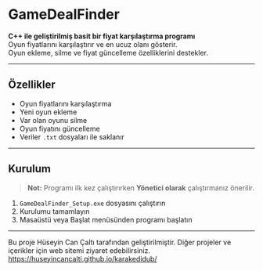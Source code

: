 # GameDealFinder

**C++ ile geliştirilmiş basit bir fiyat karşılaştırma programı**  
Oyun fiyatlarını karşılaştırır ve en ucuz olanı gösterir.  
Oyun ekleme, silme ve fiyat güncelleme özelliklerini destekler.

---

## Özellikler

- Oyun fiyatlarını karşılaştırma
- Yeni oyun ekleme
- Var olan oyunu silme
- Oyun fiyatını güncelleme
- Veriler `.txt` dosyaları ile saklanır

---

## Kurulum

> **Not:** Programı ilk kez çalıştırırken **Yönetici olarak** çalıştırmanız önerilir.

1. `GameDealFinder_Setup.exe` dosyasını çalıştırın  
2. Kurulumu tamamlayın  
3. Masaüstü veya Başlat menüsünden programı başlatın

---

Bu proje Hüseyin Can Çaltı tarafından geliştirilmiştir.
Diğer projeler ve içerikler için web sitemi ziyaret edebilirsiniz.
https://huseyincancalti.github.io/karakedidub/
